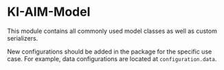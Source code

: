 # KI-AIM-Model

This module contains all commonly used model classes as well as custom serializers.

New configurations should be added in the package for the specific use case.
For example, data configurations are located at ```configuration.data```.
